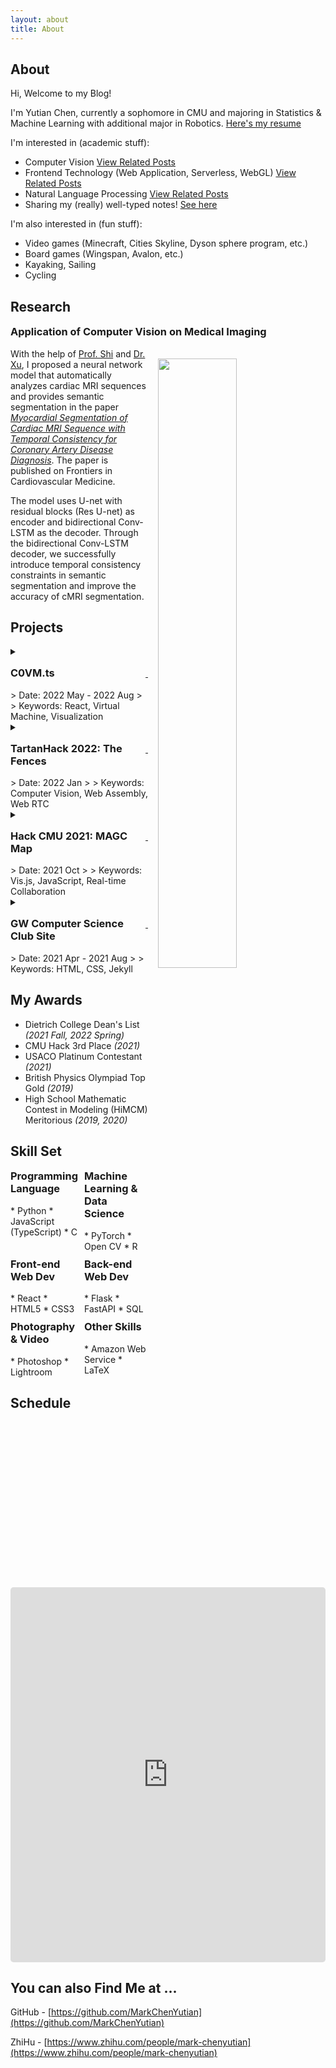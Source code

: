 ```yaml
---
layout: about
title: About
---
```


## About

Hi, Welcome to my Blog!

I'm Yutian Chen, currently a sophomore in CMU and majoring in Statistics & Machine Learning with additional major in Robotics. [Here's my resume]({{site.baseurl}}/files.html)

I'm interested in (academic stuff):

* Computer Vision [View Related Posts]({{site.baseurl}}/tags.html#Computer%20Vision)
* Frontend Technology (Web Application, Serverless, WebGL) [View Related Posts]({{site.baseurl}}/tags.html#h-Web)
* Natural Language Processing [View Related Posts]({{site.baseurl}}/tags.html#NLP)
* Sharing my (really) well-typed notes! [See here]({{site.baseurl}}/files.html)

I'm also interested in (fun stuff):

* Video games (Minecraft, Cities Skyline, Dyson sphere program, etc.)
* Board games (Wingspan, Avalon, etc.)
* Kayaking, Sailing
* Cycling

## Research

<h3 style="margin-top: 1rem;" hide-toc=true>Application of Computer Vision on Medical Imaging</h3>
<img src="https://markdown-img-1304853431.file.myqcloud.com/20220810230152.jpg" width="50%" style="float: right; margin: 1rem;"/>

With the help of [Prof. Shi](https://engineering.nd.edu/faculty/yiyu-shi/) and [Dr. Xu](https://xiaoweixu.github.io/), I proposed a neural network model that automatically analyzes cardiac MRI sequences and provides semantic segmentation in the paper [*Myocardial Segmentation of Cardiac MRI Sequence with Temporal Consistency for Coronary Artery Disease Diagnosis*](https://www.frontiersin.org/articles/10.3389/fcvm.2022.804442/full). The paper is published on Frontiers in Cardiovascular Medicine.

The model uses U-net with residual blocks (Res U-net) as encoder and bidirectional Conv-LSTM as the decoder. Through the bidirectional Conv-LSTM decoder, we successfully introduce temporal consistency constraints in semantic segmentation and improve the accuracy of cMRI segmentation.

## Projects

<details markdown="1">
<summary>
<div style="display:flex; justify-content: space-between; align-items: baseline;">
    <h3 style="margin-top: 1rem;" hide-toc=true>C0VM.ts</h3>
    <a class="fa fa-external-link" href="https://github.com/MarkChenYutian/C0VM-ts" aria-hidden="true">&nbsp;</a>
</div>
<div markdown="1">
> Date: 2022 May - 2022 Aug
>
> Keywords: React, Virtual Machine, Visualization
</div>
</summary>
![Demo](https://markdown-img-1304853431.file.myqcloud.com/20220725214811.gif)

CMU Summer Undergraduate Research Fellowship (SURF) Program Project, a web-based C0 virtual machine implemented in TypeScript with elegant debugging & visualization tools.

Will be deployed on future 15-122 course materials as an effective way to help students learn and improve their programming skills.
</details>






<details markdown="1">
<summary>
<div style="display:flex; justify-content: space-between; align-items: baseline;">
    <h3 style="margin-top: 1rem;" hide-toc=true>TartanHack 2022: The Fences</h3>
    <a class="fa fa-external-link" href="https://github.com/MarkChenYutian/C0VM-ts" aria-hidden="true">&nbsp;</a>
</div>
<div markdown="1">
> Date: 2022 Jan
>
> Keywords: Computer Vision, Web Assembly, Web RTC
</div>
</summary>

[Related Post: The Fences AR Web Application](https://markchenyutian.github.io//blog/2022/the-fences.html)

![demo](https://user-images.githubusercontent.com/47029019/152687732-d309165a-c033-444b-8bb8-8011d533efcf.gif)

Using computer vision and image transformation, we built a web application that provides pseudo-AR experience for users across all platforms.

Users are allowed to create virtual whiteboard and interact with each other by modifying the content on virtual whiteboard.
</details>




<details markdown="1">
<summary>
<div style="display:flex; justify-content: space-between; align-items: baseline;">
    <h3 style="margin-top: 1rem;" hide-toc=true>Hack CMU 2021: MAGC Map</h3>
    <a class="fa fa-external-link" href="https://devpost.com/software/magc-map" aria-hidden="true">&nbsp;</a>
</div>
<div markdown="1">
> Date: 2021 Oct
>
> Keywords: Vis.js, JavaScript, Real-time Collaboration
</div>
</summary>

[Related Post: MAGC Map Design](https://markchenyutian.github.io//blog/2021/magc-map-intro.html)

![MAGC_Map Demo](https://www.youtube.com/watch?v=Xb_u5h9mAk4)

A collaborative non-linear online document. **Won the 3rd place in Hack CMU 2021** (a hackathon event) project. We design a lock and synchronous system that allow incremental update between clients. The document support markdown and LaTeX.
</details>





<details markdown="1">
<summary>
<div style="display:flex; justify-content: space-between; align-items: baseline;">
    <h3 style="margin-top: 1rem;" hide-toc=true>GW Computer Science Club Site</h3>
    <a class="fa fa-external-link" href="https://gwcs.xyz" aria-hidden="true">&nbsp;</a>
</div>
<div markdown="1">
> Date: 2021 Apr - 2021 Aug
>
> Keywords: HTML, CSS, Jekyll
</div>
</summary>

A website for my high school computer science club. Contains the notes from every year's student instructors and some Q&A for beginners in CS. Deployed through AWS CDN and GitHub Action, the site contains 200+ posts and more than 20 contributors.
</details>






## My Awards

* Dietrich College Dean's List *(2021 Fall, 2022 Spring)*
* CMU Hack 3rd Place *(2021)*
* USACO Platinum Contestant *(2021)*
* British Physics Olympiad Top Gold *(2019)*
* High School Mathematic Contest in Modeling (HiMCM) Meritorious *(2019, 2020)*

## Skill Set

<div style="display: grid; grid-template-columns: repeat(2, 1fr); gap: 10px;">
<div markdown=1>
<h3 style="margin-top: 0;" hide-toc=true>Programming Language</h3>
* Python
* JavaScript (TypeScript)
* C
</div>
<div markdown=1>
<h3 style="margin-top: 0;" hide-toc=true>Machine Learning &amp; Data Science</h3>
* PyTorch
* Open CV
* R
</div>
<div markdown=1>
<h3 style="margin-top: 0;" hide-toc=true>Front-end Web Dev</h3>
* React
* HTML5
* CSS3
</div>
<div markdown=1>
<h3 style="margin-top: 0;" hide-toc=true>Back-end Web Dev</h3>
* Flask
* FastAPI
* SQL
</div>
<div markdown=1>
<h3 style="margin-top: 0;" hide-toc=true>Photography & Video</h3>
* Photoshop
* Lightroom
</div>
<div markdown=1>
<h3 style="margin-top: 0;" hide-toc=true>Other Skills</h3>
* Amazon Web Service
* LaTeX
</div>
</div>

## Schedule

<iframe src="https://calendar.google.com/calendar/embed?wkst=1&bgcolor=%23ffffff&ctz=America%2FNew_York&mode=WEEK&showTitle=0&showNav=0&showPrint=0&showTabs=0&showCalendars=0&src=eXV0aWFuY2hAYW5kcmV3LmNtdS5lZHU&color=%23039BE5" style="border-width:0; border-radius: .3rem" width="100%" height="600" frameborder="0" scrolling="no"></iframe>

## You can also Find Me at ...

GitHub - [https://github.com/MarkChenYutian](https://github.com/MarkChenYutian)

ZhiHu - [https://www.zhihu.com/people/mark-chenyutian](https://www.zhihu.com/people/mark-chenyutian)

